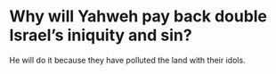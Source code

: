 # Why will Yahweh pay back double Israel’s iniquity and sin?

He will do it because they have polluted the land with their idols.
